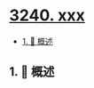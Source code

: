# [3240. xxx](https://github.com/Tdahuyou/TNotes.leetcode/tree/main/notes/3240.%20xxx)

<!-- region:toc -->

- [1. 📝 概述](#1--概述)

<!-- endregion:toc -->

## 1. 📝 概述
